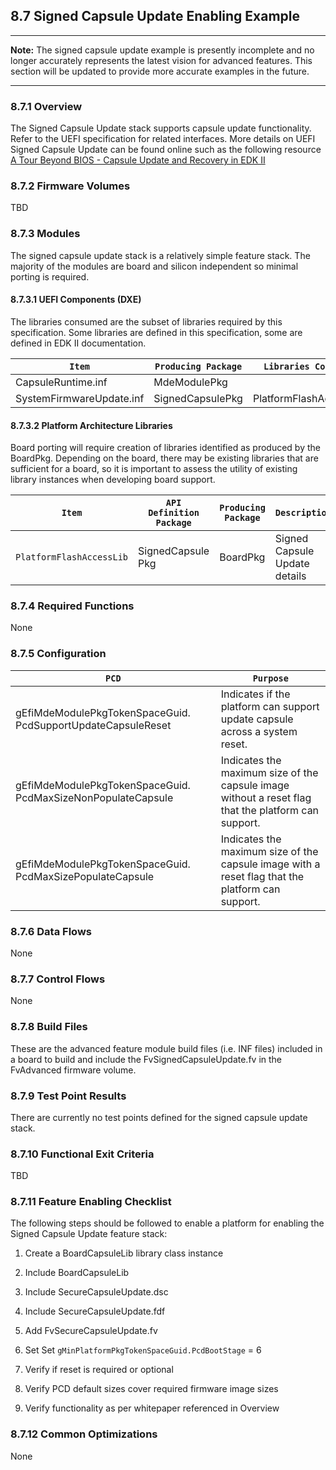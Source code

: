 <!--- @file
  8.7 Signed Capsule Update Enabling Example

  Copyright (c) 2019, Intel Corporation. All rights reserved.<BR>

  Redistribution and use in source (original document form) and 'compiled'
  forms (converted to PDF, epub, HTML and other formats) with or without
  modification, are permitted provided that the following conditions are met:

  1) Redistributions of source code (original document form) must retain the
     above copyright notice, this list of conditions and the following
     disclaimer as the first lines of this file unmodified.

  2) Redistributions in compiled form (transformed to other DTDs, converted to
     PDF, epub, HTML and other formats) must reproduce the above copyright
     notice, this list of conditions and the following disclaimer in the
     documentation and/or other materials provided with the distribution.

  THIS DOCUMENTATION IS PROVIDED BY TIANOCORE PROJECT "AS IS" AND ANY EXPRESS OR
  IMPLIED WARRANTIES, INCLUDING, BUT NOT LIMITED TO, THE IMPLIED WARRANTIES OF
  MERCHANTABILITY AND FITNESS FOR A PARTICULAR PURPOSE ARE DISCLAIMED. IN NO
  EVENT SHALL TIANOCORE PROJECT  BE LIABLE FOR ANY DIRECT, INDIRECT, INCIDENTAL,
  SPECIAL, EXEMPLARY, OR CONSEQUENTIAL DAMAGES (INCLUDING, BUT NOT LIMITED TO,
  PROCUREMENT OF SUBSTITUTE GOODS OR SERVICES; LOSS OF USE, DATA, OR PROFITS;
  OR BUSINESS INTERRUPTION) HOWEVER CAUSED AND ON ANY THEORY OF LIABILITY,
  WHETHER IN CONTRACT, STRICT LIABILITY, OR TORT (INCLUDING NEGLIGENCE OR
  OTHERWISE) ARISING IN ANY WAY OUT OF THE USE OF THIS DOCUMENTATION, EVEN IF
  ADVISED OF THE POSSIBILITY OF SUCH DAMAGE.

-->

## 8.7 Signed Capsule Update Enabling Example
***
**Note:** The signed capsule update example is presently incomplete and
no longer accurately represents the latest vision for advanced features. 
This section will be updated to provide more accurate examples in the future.
***

### 8.7.1 Overview

The Signed Capsule Update stack supports capsule update functionality. Refer
to the UEFI specification for related interfaces. More details on UEFI Signed
Capsule Update can be found online such as the following resource
[A Tour Beyond BIOS - Capsule Update and Recovery in EDK II](https://github.com/tianocoredocs/Docs/raw/master/White_Papers/A_Tour_Beyond_BIOS_Capsule_Update_and_Recovery_in_EDK_II.pdf)

### 8.7.2 Firmware Volumes

TBD

### 8.7.3 Modules

The signed capsule update stack is a relatively simple feature stack. The
majority of the modules are board and silicon independent so minimal
porting is required.

#### 8.7.3.1 UEFI Components (DXE)

The libraries consumed are the subset of libraries required by this
specification. Some libraries are defined in this specification, some are
defined in EDK II documentation.

| `Item`                   | `Producing Package` | `Libraries Consumed`   |
| ------------------------ | ------------------- | ---------------------- |
| CapsuleRuntime.inf       | MdeModulePkg        |                        |
| SystemFirmwareUpdate.inf | SignedCapsulePkg    | PlatformFlashAccessLib |

#### 8.7.3.2 Platform Architecture Libraries

Board porting will require creation of libraries identified as produced by the
BoardPkg. Depending on the board, there may be existing libraries that are
sufficient for a board, so it is important to assess the utility of existing
library instances when developing board support.

| `Item`                    | `API Definition Package` | `Producing Package` | `Description`                 |
| ------------------------- | ------------------------ | ------------------- | ----------------------------- |
| `PlatformFlashAccessLib`  | SignedCapsule Pkg        | BoardPkg            | Signed Capsule Update details |

### 8.7.4 Required Functions

None

### 8.7.5 Configuration

| `PCD`                                                        | `Purpose`                                                                                           |
| ------------------------------------------------------------ | --------------------------------------------------------------------------------------------------- |
| gEfiMdeModulePkgTokenSpaceGuid. PcdSupportUpdateCapsuleReset | Indicates if the platform can support update capsule across a system reset.                         |
| gEfiMdeModulePkgTokenSpaceGuid. PcdMaxSizeNonPopulateCapsule | Indicates the maximum size of the capsule image without a reset flag that the platform can support. |
| gEfiMdeModulePkgTokenSpaceGuid. PcdMaxSizePopulateCapsule    | Indicates the maximum size of the capsule image with a reset flag that the platform can support.    |

### 8.7.6 Data Flows

None

### 8.7.7 Control Flows

None

### 8.7.8 Build Files

These are the advanced feature module build files (i.e. INF files) included in
a board to build and include the FvSignedCapsuleUpdate.fv in the FvAdvanced
firmware volume.

### 8.7.9 Test Point Results

There are currently no test points defined for the signed capsule update stack.

### 8.7.10 Functional Exit Criteria

TBD

### 8.7.11 Feature Enabling Checklist

The following steps should be followed to enable a platform for enabling the
Signed Capsule Update feature stack:

1. Create a BoardCapsuleLib library class instance

2. Include BoardCapsuleLib

3. Include SecureCapsuleUpdate.dsc

4. Include SecureCapsuleUpdate.fdf

5. Add FvSecureCapsuleUpdate.fv

6. Set Set `gMinPlatformPkgTokenSpaceGuid.PcdBootStage` = 6

7. Verify if reset is required or optional

8. Verify PCD default sizes cover required firmware image sizes

9. Verify functionality as per whitepaper referenced in Overview

### 8.7.12 Common Optimizations

None
